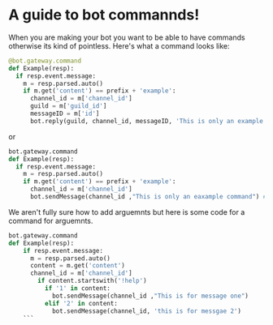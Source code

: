 # A guide to bot commannds!
When you are making your bot you want to be able to have commands otherwise its kind of pointless.
Here's what a command looks like:
```py
@bot.gateway.command
def Example(resp):
  if resp.event.message:
    m = resp.parsed.auto()
    if m.get('content') == prefix + 'example':
      channel_id = m['channel_id']
      guild = m['guild_id']
      messageID = m['id']
      bot.reply(guild, channel_id, messageID, 'This is only an example command.') #replies to command message
```
or
```py
bot.gateway.command
def Example(resp):
  if resp.event.message:
    m = resp.parsed.auto()
    if m.get('content') == prefix + 'example':
      channel_id = m['channel_id']
      bot.sendMessage(channel_id ,"This is only an eaxample command") #sends message in response to command (does not reply to the message)
```
We aren't fully sure how to add arguemnts but here is some code for a command for arguemnts.
```py
bot.gateway.command
def Example(resp):
    if resp.event.message:
      m = resp.parsed.auto()
      content = m.get('content')
      channel_id = m['channel_id']
        if content.startswith('!help')
          if '1' in content:
            bot.sendMessage(channel_id ,"This is for message one") 
          elif '2' in content:
            bot.sendMessage(channel_id, 'this is for messgae 2')
    ```